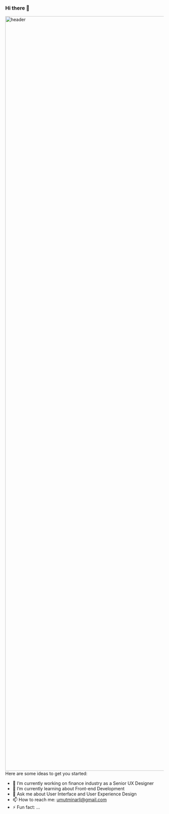 ### Hi there 👋

<img width="2400" alt="header" src="https://github.com/umutminarli/umutminarli/assets/54308767/89e3fa00-31fe-48eb-9fc1-c1326d837d2a">


</br>
Here are some ideas to get you started:

- 🔭 I’m currently working on finance industry as a Senior UX Designer
- 🌱 I’m currently learning about Front-end Development
- 💬 Ask me about User Interface and User Experience Design
- 📫 How to reach me: umutminarli@gmail.com
- ⚡ Fun fact: ...
